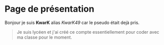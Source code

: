  # Page de présentation
Bonjour je suis **KwarK** alias *KwarK49* car le pseudo était dejà pris.
>Je suis lycéen et j'ai créé ce compte essentiellement pour coder avec ma classe pour le moment.

